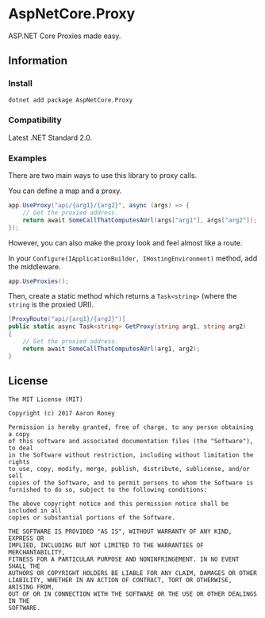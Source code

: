 # AspNetCore.Proxy

ASP.NET Core Proxies made easy.

## Information

### Install

```bash
dotnet add package AspNetCore.Proxy
```

### Compatibility

Latest .NET Standard 2.0.

### Examples

There are two main ways to use this library to proxy calls.

You can define a map and a proxy.

```csharp
app.UseProxy("api/{arg1}/{arg2}", async (args) => {
    // Get the proxied address.
    return await SomeCallThatComputesAUrl(args["arg1"], args["arg2"]);
});
```

However, you can also make the proxy look and feel almost like a route.

In your `Configure(IApplicationBuilder, IHostingEnvironment)` method, add the middleware.

```csharp
app.UseProxies();
```

Then, create a static method which returns a `Task<string>` (where the `string` is the proxied URI).

```csharp
[ProxyRoute("api/{arg1}/{arg2}")]
public static async Task<string> GetProxy(string arg1, string arg2)
{
    // Get the proxied address.
    return await SomeCallThatComputesAUrl(arg1, arg2);
}
```

## License

```
The MIT License (MIT)

Copyright (c) 2017 Aaron Roney

Permission is hereby granted, free of charge, to any person obtaining a copy
of this software and associated documentation files (the "Software"), to deal
in the Software without restriction, including without limitation the rights
to use, copy, modify, merge, publish, distribute, sublicense, and/or sell
copies of the Software, and to permit persons to whom the Software is
furnished to do so, subject to the following conditions:

The above copyright notice and this permission notice shall be included in all
copies or substantial portions of the Software.

THE SOFTWARE IS PROVIDED "AS IS", WITHOUT WARRANTY OF ANY KIND, EXPRESS OR
IMPLIED, INCLUDING BUT NOT LIMITED TO THE WARRANTIES OF MERCHANTABILITY,
FITNESS FOR A PARTICULAR PURPOSE AND NONINFRINGEMENT. IN NO EVENT SHALL THE
AUTHORS OR COPYRIGHT HOLDERS BE LIABLE FOR ANY CLAIM, DAMAGES OR OTHER
LIABILITY, WHETHER IN AN ACTION OF CONTRACT, TORT OR OTHERWISE, ARISING FROM,
OUT OF OR IN CONNECTION WITH THE SOFTWARE OR THE USE OR OTHER DEALINGS IN THE
SOFTWARE.
```